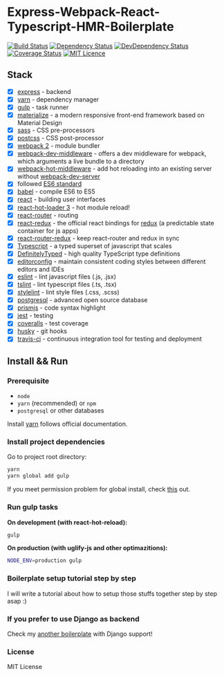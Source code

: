 # Express-Webpack-React-Typescript-HMR-Boilerplate

[![Build Status](https://travis-ci.com/Armour/Express-Webpack-React-Typescript-HMR-Boilerplate.svg?token=xzmwu2pcJ1tBo5AwTZV3&branch=master)](https://travis-ci.com/Armour/Express-Webpack-React-Typescript-HMR-Boilerplate)
[![Dependency Status](https://david-dm.org/Armour/Express-Webpack-React-Typescript-HMR-Boilerplate/status.svg)](https://david-dm.org/Armour/Express-Webpack-React-Typescript-HMR-Boilerplate)
[![DevDependency Status](https://david-dm.org/Armour/Express-Webpack-React-Typescript-HMR-Boilerplate/dev-status.svg)](https://david-dm.org/Armour/Express-Webpack-React-Typescript-HMR-Boilerplate?type=dev)
[![Coverage Status](https://coveralls.io/repos/github/Armour/Express-Webpack-React-Typescript-HMR-Boilerplate/badge.svg?branch=master&t=H7lCqC)](https://coveralls.io/github/Armour/Express-Webpack-React-Typescript-HMR-Boilerplate?branch=master)
[![MIT Licence](https://badges.frapsoft.com/os/mit/mit.svg?v=103)](https://opensource.org/licenses/mit-license.php)


## Stack

- [x] [express](http://expressjs.com/) - backend
- [x] [yarn](https://github.com/yarnpkg/yarn) - dependency manager
- [x] [gulp](https://github.com/gulpjs/gulp) - task runner
- [x] [materialize](http://materializecss.com/) - a modern responsive front-end framework based on Material Design
- [x] [sass](https://github.com/sass/sass) - CSS pre-processors
- [x] [postcss](https://github.com/postcss/postcss) - CSS post-processor
- [x] [webpack 2](https://github.com/webpack/webpack) - module bundler
- [x] [webpack-dev-middleware](https://github.com/webpack/webpack-dev-middleware) - offers a dev middleware for webpack, which arguments a live bundle to a directory
- [x] [webpack-hot-middleware](https://github.com/glenjamin/webpack-hot-middleware) - add hot reloading into an existing server without [webpack-dev-server](https://github.com/webpack/webpack-dev-server)
- [x] followed [ES6 standard](https://github.com/lukehoban/es6features)
- [x] [babel](https://babeljs.io/) - compile ES6 to ES5
- [x] [react](https://facebook.github.io/react/) - building user interfaces
- [x] [react-hot-loader 3](https://github.com/gaearon/react-hot-loader) - hot module reload!
- [x] [react-router](https://github.com/ReactTraining/react-router) - routing
- [x] [react-redux](https://github.com/reactjs/react-redux) - the official react bindings for [redux](https://github.com/reactjs/redux) (a predictable state container for js apps)
- [x] [react-router-redux](https://github.com/reactjs/react-router-redux) - keep react-router and redux in sync
- [x] [Typescript](https://github.com/Microsoft/TypeScript) - a typed superset of javascript that scales
- [x] [DefinitelyTyped](https://github.com/DefinitelyTyped/DefinitelyTyped) - high quality TypeScript type definitions
- [x] [editorconfig](http://editorconfig.org/) - maintain consistent coding styles between different editors and IDEs
- [x] [eslint](http://eslint.org/) - lint javascript files (.js, .jsx)
- [x] [tslint](https://palantir.github.io/tslint/) - lint typescript files (.ts, .tsx)
- [x] [stylelint](https://stylelint.io/) - lint style files (.css, .scss)
- [x] [postgresql](https://www.postgresql.org/) - advanced open source database
- [x] [prismjs](https://github.com/PrismJS/prism) - code syntax highlight
- [x] [jest](https://facebook.github.io/jest/) - testing
- [x] [coveralls](https://coveralls.io/) - test coverage
- [x] [husky](https://github.com/typicode/husky) - git hooks
- [x] [travis-ci](https://travis-ci.org/) - continuous integration tool for testing and deployment

## Install && Run

### Prerequisite

* `node`
* `yarn` (recommended) or `npm`
* `postgresql` or other databases

Install [yarn](https://yarnpkg.com/en/docs/install#linux-tab) follows official documentation.


### Install project dependencies

Go to project root directory:

```bash
yarn
yarn global add gulp
```

If you meet permission problem for global install, check [this](https://github.com/yarnpkg/yarn/issues/1060#issuecomment-268160528) out.


### Run gulp tasks

**On development (with react-hot-reload):**

```bash
gulp
```

**On production (with uglify-js and other optimazitions):**

```bash
NODE_ENV=production gulp
```


### Boilerplate setup tutorial step by step

I will write a tutorial about how to setup those stuffs together step by step asap :)


### If you prefer to use Django as backend

Check my [another boilerplate](https://github.com/Armour/Django-Webpack-React-Typescript-HMR-Boilerplate) with Django support!


### License

MIT License
